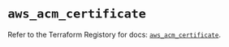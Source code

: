 # `aws_acm_certificate`

Refer to the Terraform Registory for docs: [`aws_acm_certificate`](https://registry.terraform.io/providers/hashicorp/aws/5.19.0/docs/resources/acm_certificate).
